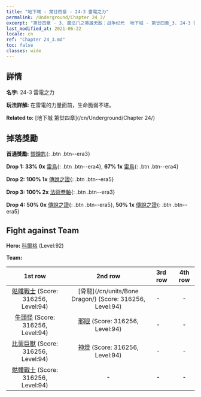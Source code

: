 ```yaml
---
title: "地下城 - 第廿四章 - 24-3 雷電之力"
permalink: /Underground/Chapter 24_3/
excerpt: "第廿四章 - 3. 魔法门之英雄无敌：战争纪元  地下城 - 第廿四章_3. 24-3 雷電之力"
last_modified_at: 2021-06-22
locale: cn
ref: "Chapter 24_3.md"
toc: false
classes: wide
---
```


## 詳情

 **名字:** 24-3 雷電之力

 **玩法詳解:**       在雷電的力量面前，生命脆弱不堪。

 **Related to:** [地下城 第廿四章](/cn/Underground/Chapter 24/)

## 掉落獎勵

 **首通獎勵:** [銀鑰匙](/cn/Items/con_693/){: .btn .btn--era3}

 **Drop 1:** **33% 0x** [雷鳥](/cn/Items/unt_221/){: .btn .btn--era4}, **67% 1x** [雷鳥](/cn/Items/unt_221/){: .btn .btn--era4}

 **Drop 2:** **100% 1x** [傳說之證](/cn/Items/mat_88/){: .btn .btn--era5}

 **Drop 3:** **100% 2x** [法術卷軸](/cn/Items/con_694/){: .btn .btn--era3}

 **Drop 4:** **50% 0x** [傳說之證](/cn/Items/mat_81/){: .btn .btn--era5}, **50% 1x** [傳說之證](/cn/Items/mat_81/){: .btn .btn--era5}


## Fight against Team
 **Hero:** [科爾格](/cn/heroes/Kilgor/) (Level:92)

 **Team:**


  | 1st row | 2nd row | 3rd row | 4th row |
  |:----:|:----:|:----|:----:|
  | [骷髏戰士](/cn/units/Skeleton/) (Score: 316256, Level:94)  | [骨龍](/cn/units/Bone Dragon/) (Score: 316256, Level:94)  | - | - |
  | [牛頭怪](/cn/units/Minotaur/) (Score: 316256, Level:94)  | [邪眼](/cn/units/Beholder/) (Score: 316256, Level:94)  | - | - |
  | [比蒙巨獸](/cn/units/Behemoth/) (Score: 316256, Level:94)  | [神燈](/cn/units/Genie/) (Score: 316256, Level:94)  | - | - |
  | [骷髏戰士](/cn/units/Skeleton/) (Score: 316256, Level:94)  | - | - | - |


